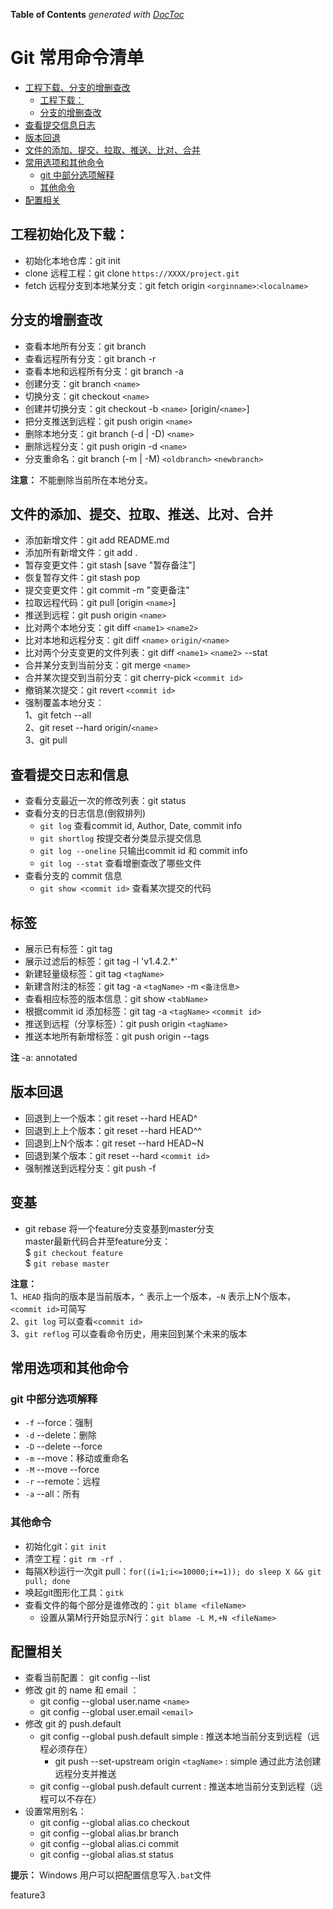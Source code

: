 <!-- START doctoc generated TOC please keep comment here to allow auto update -->
<!-- DON'T EDIT THIS SECTION, INSTEAD RE-RUN doctoc TO UPDATE -->
**Table of Contents**  *generated with [DocToc](https://github.com/thlorenz/doctoc)*
# Git 常用命令清单

- [工程下载、分支的增删查改](#%E5%B7%A5%E7%A8%8B%E4%B8%8B%E8%BD%BD%E5%88%86%E6%94%AF%E7%9A%84%E5%A2%9E%E5%88%A0%E6%9F%A5%E6%94%B9)
  - [工程下载：](#%E5%B7%A5%E7%A8%8B%E4%B8%8B%E8%BD%BD)
  - [分支的增删查改](#%E5%88%86%E6%94%AF%E7%9A%84%E5%A2%9E%E5%88%A0%E6%9F%A5%E6%94%B9)
- [查看提交信息日志](#%E6%9F%A5%E7%9C%8B%E6%8F%90%E4%BA%A4%E4%BF%A1%E6%81%AF%E6%97%A5%E5%BF%97)
- [版本回退](#%E7%89%88%E6%9C%AC%E5%9B%9E%E9%80%80)
- [文件的添加、提交、拉取、推送、比对、合并](#%E6%96%87%E4%BB%B6%E7%9A%84%E6%B7%BB%E5%8A%A0%E6%8F%90%E4%BA%A4%E6%8B%89%E5%8F%96%E6%8E%A8%E9%80%81%E6%AF%94%E5%AF%B9%E5%90%88%E5%B9%B6)
- [常用选项和其他命令](#%E5%B8%B8%E7%94%A8%E9%80%89%E9%A1%B9%E5%92%8C%E5%85%B6%E4%BB%96%E5%91%BD%E4%BB%A4)
  - [git 中部分选项解释](#git-%E4%B8%AD%E9%83%A8%E5%88%86%E9%80%89%E9%A1%B9%E8%A7%A3%E9%87%8A)
  - [其他命令](#%E5%85%B6%E4%BB%96%E5%91%BD%E4%BB%A4)
- [配置相关](#%E9%85%8D%E7%BD%AE%E7%9B%B8%E5%85%B3)

<!-- END doctoc generated TOC please keep comment here to allow auto update -->

## 工程初始化及下载：

- 初始化本地仓库：git init
- clone 远程工程：git clone `https://XXXX/project.git`
- fetch 远程分支到本地某分支：git fetch origin `<orginname>`:`<localname>`

## 分支的增删查改

- 查看本地所有分支：git branch
- 查看远程所有分支：git branch -r
- 查看本地和远程所有分支：git branch -a
- 创建分支：git branch `<name>`
- 切换分支：git checkout `<name>`
- 创建并切换分支：git checkout -b `<name>` [origin/`<name>`]
- 把分支推送到远程：git push origin `<name>`
- 删除本地分支：git branch (-d | -D) `<name>`
- 删除远程分支：git push origin -d `<name>`
- 分支重命名：git branch (-m | -M) `<oldbranch>` `<newbranch>`

**注意：** 不能删除当前所在本地分支。

## 文件的添加、提交、拉取、推送、比对、合并

- 添加新增文件：git add README.md
- 添加所有新增文件：git add .
- 暂存变更文件：git stash [save "暂存备注"]
- 恢复暂存文件：git stash pop
- 提交变更文件：git commit -m "变更备注"
- 拉取远程代码：git pull [origin `<name>`]
- 推送到远程：git push origin `<name>`
- 比对两个本地分支：git diff `<name1>` `<name2>`
- 比对本地和远程分支：git diff `<name>` `origin/<name>`
- 比对两个分支变更的文件列表：git diff `<name1>` `<name2>` --stat
- 合并某分支到当前分支：git merge `<name>`
- 合并某次提交到当前分支：git cherry-pick `<commit id>`
- 撤销某次提交：git revert `<commit id>`
- 强制覆盖本地分支：  
    1、git fetch --all  
    2、git reset --hard origin/`<name>`   
    3、git pull  

## 查看提交日志和信息

- 查看分支最近一次的修改列表：git status
- 查看分支的日志信息(倒叙排列)
  - `git log`  查看commit id, Author, Date, commit info
  - `git shortlog` 按提交者分类显示提交信息
  - `git log --oneline` 只输出commit id 和 commit info
  - `git log --stat` 查看增删查改了哪些文件
- 查看分支的 commit 信息
  - `git show <commit id>` 查看某次提交的代码

## 标签

- 展示已有标签：git tag
- 展示过滤后的标签：git tag -l 'v1.4.2.*'
- 新建轻量级标签：git tag `<tagName>`
- 新建含附注的标签：git tag -a `<tagName>` -m `<备注信息>`
- 查看相应标签的版本信息：git show `<tabName>`
- 根据commit id 添加标签：git tag -a `<tagName>` `<commit id>`
- 推送到远程（分享标签）：git push origin `<tagName>`
- 推送本地所有新增标签：git push origin --tags

**注** -a: annotated

## 版本回退

- 回退到上一个版本：git reset --hard HEAD^
- 回退到上上个版本：git reset --hard HEAD^^
- 回退到上N个版本：git reset --hard HEAD~N
- 回退到某个版本：git reset --hard `<commit id>`
- 强制推送到远程分支：git push -f

## 变基

- git rebase 将一个feature分支变基到master分支  
master最新代码合并至feature分支：  
$ `git checkout feature`  
$ `git rebase master`  

**注意：**  
1、`HEAD` 指向的版本是当前版本，`^` 表示上一个版本，`~N` 表示上N个版本，`<commit id>`可简写  
2、`git log` 可以查看`<commit id>`  
3、`git reflog` 可以查看命令历史，用来回到某个未来的版本  

## 常用选项和其他命令

### git 中部分选项解释
- `-f`  --force：强制
- `-d`  --delete：删除
- `-D`  --delete --force
- `-m`  --move：移动或重命名
- `-M`  --move --force
- `-r`  --remote：远程
- `-a`  --all：所有

### 其他命令

- 初始化git：`git init`
- 清空工程：`git rm -rf .`  
- 每隔X秒运行一次git pull：`for((i=1;i<=10000;i+=1)); do sleep X && git pull; done`
- 唤起git图形化工具：`gitk`
- 查看文件的每个部分是谁修改的：`git blame <fileName>`
    - 设置从第M行开始显示N行：`git blame -L M,+N <fileName>`

## 配置相关

- 查看当前配置： git config --list
- 修改 git 的 name 和 email ：
  - git config --global user.name `<name>`
  - git config --global user.email `<email>`
- 修改 git 的 push.default
    - git config --global push.default simple : 推送本地当前分支到远程（远程必须存在）
        - git push --set-upstream origin `<tagName>` : simple 通过此方法创建远程分支并推送
    - git config --global push.default current : 推送本地当前分支到远程（远程可以不存在）
- 设置常用别名：
  - git config --global alias.co checkout
  - git config --global alias.br branch
  - git config --global alias.ci commit
  - git config --global alias.st status

**提示：** Windows 用户可以把配置信息写入`.bat`文件

feature3
